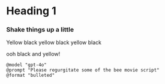# Heading 1

### Shake things up a little

Yellow black yellow black yellow black

ooh black and yellow!

```llm
@model "gpt-4o"
@prompt "Please regurgitate some of the bee movie script"
@format "bulleted"
```
